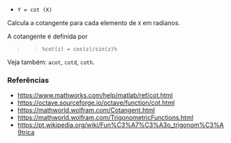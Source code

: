 - `Y = cot (X)`

Calcula a cotangente para cada elemento de `X` em radianos.

A cotangente é definida por

> > `%cot(z) = cos(z)/sin(z)%`

Veja também: `acot`, `cotd`, `coth`.

### Referências

- https://www.mathworks.com/help/matlab/ref/cot.html
- https://octave.sourceforge.io/octave/function/cot.html
- https://mathworld.wolfram.com/Cotangent.html
- https://mathworld.wolfram.com/TrigonometricFunctions.html
- https://pt.wikipedia.org/wiki/Fun%C3%A7%C3%A3o_trigonom%C3%A9trica
